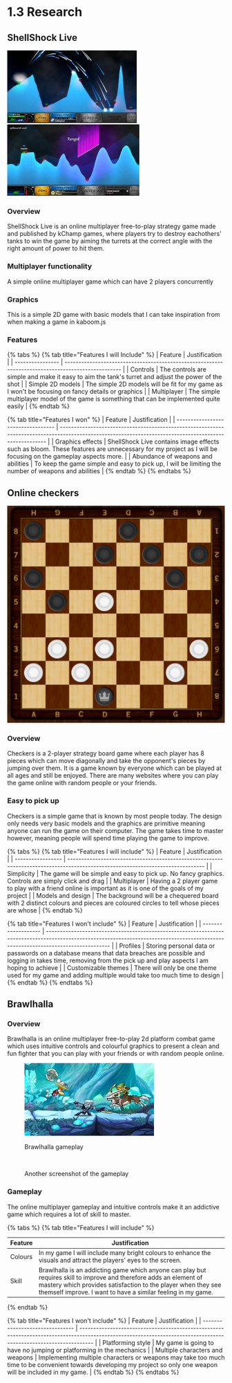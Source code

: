 # 1.3 Research

## ShellShock Live

![](<../.gitbook/assets/image (1) (1).png>)![](<../.gitbook/assets/image (1) (3).png>)

### Overview

ShellShock Live is an online multiplayer free-to-play strategy game made and published by kChamp games, where players try to destroy eachothers' tanks to win the game by aiming the turrets at the correct angle with the right amount of power to hit them.

### Multiplayer functionality

A simple online multiplayer game which can have 2 players concurrently

### Graphics

This is a simple 2D game with basic models that I can take inspiration from when making a game in kaboom.js

### Features

{% tabs %}
{% tab title="Features I will Include" %}
| Feature          | Justification                                                                                      |
| ---------------- | -------------------------------------------------------------------------------------------------- |
| Controls         | The controls are simple and make it easy to aim the tank's turret and adjust the power of the shot |
| Simple 2D models | The simple 2D models will be fit for my game as I won't be focusing on fancy details or graphics   |
| Multiplayer      | The simple multiplayer model of the game is something that can be implemented quite easily         |
{% endtab %}

{% tab title="Features I won" %}
| Feature                            | Justification                                                                                                                                           |
| ---------------------------------- | ------------------------------------------------------------------------------------------------------------------------------------------------------- |
| Graphics effects                   | ShellShock Live contains image effects such as bloom. These features are unnecessary for my project as I will be focusing on the gameplay aspects more. |
| Abundance of weapons and abilities | To keep the game simple and easy to pick up, I will be limiting the number of weapons and abilities                                                     |
{% endtab %}
{% endtabs %}

## Online checkers

![](<../.gitbook/assets/image (1) (2).png>)

### Overview

Checkers is a 2-player strategy board game where each player has 8 pieces which can move diagonally and take the opponent's pieces by jumping over them. It is a game known by everyone which can be played at all ages and still be enjoyed. There are many websites where you can play the game online with random people or your friends.&#x20;

### Easy to pick up

Checkers is a simple game that is known by most people today. The design only needs very basic models and the graphics are primitive meaning anyone can run the game on their computer. The game takes time to master however, meaning people will spend time playing the game to improve.

{% tabs %}
{% tab title="Features I will include" %}
| Feature           | Justification                                                                                                                   |
| ----------------- | ------------------------------------------------------------------------------------------------------------------------------- |
| Simplicity        | The game will be simple and easy to pick up. No fancy graphics. Controls are simply click and drag                              |
| Multiplayer       | Having a 2 player game to play with a friend online is important as it is one of the goals of my project                        |
| Models and design | The background will be a chequered board with 2 distinct colours and pieces are coloured circles to tell whose pieces are whose |
{% endtab %}

{% tab title="Features I won't include" %}
| Feature             | Justification                                                                                                                                                                       |
| ------------------- | ----------------------------------------------------------------------------------------------------------------------------------------------------------------------------------- |
| Profiles            | Storing personal data or passwords on a database means that data breaches are possible and logging in takes time, removing from the pick up and play aspects I am hoping to achieve |
| Customizable themes | There will only be one theme used for my game and adding multiple would take too much time to design                                                                                |
{% endtab %}
{% endtabs %}

## Brawlhalla

### Overview

Brawlhalla is an online multiplayer free-to-play 2d platform combat game which uses intuitive controls and colourful graphics to present a clean and fun fighter that you can play with your friends or with random people online.

<div>

<figure><img src="../.gitbook/assets/image (1).png" alt=""><figcaption><p>Brawlhalla gameplay</p></figcaption></figure>

 

<figure><img src="https://encrypted-tbn0.gstatic.com/images?q=tbn:ANd9GcSZD1SLMxwn8d2GpMI_rwBSXGp5vDbfht6PUw&#x26;usqp=CAU" alt=""><figcaption><p>Another screenshot of the gameplay</p></figcaption></figure>

</div>

### Gameplay

The online multiplayer gameplay and intuitive controls make it an addictive game which requires a lot of skill to master.&#x20;

{% tabs %}
{% tab title="Features I will include" %}


| Feature  | Justification                                                                                                                                                                                                                                       |
| -------- | --------------------------------------------------------------------------------------------------------------------------------------------------------------------------------------------------------------------------------------------------- |
| Colours  | In my game I will include many bright colours to enhance the visuals and attract the players' eyes to the screen.                                                                                                                                   |
| Skill    | Brawlhalla is an addicting game which anyone can play but requires skill to improve and therefore adds an element of mastery which provides satisfaction to the player when they see themself improve. I want to have a similar feeling in my game. |
{% endtab %}

{% tab title="Features I won't include" %}
| Feature                         | Justification                                                                                                                                                     |
| ------------------------------- | ----------------------------------------------------------------------------------------------------------------------------------------------------------------- |
| Platforming style               | My game is going to have no jumping or platforming in the mechanics                                                                                               |
| Multiple characters and weapons | Implementing multiple characters or weapons may take too much time to be convenient towards developing my project so only one weapon will be included in my game. |
{% endtab %}
{% endtabs %}


